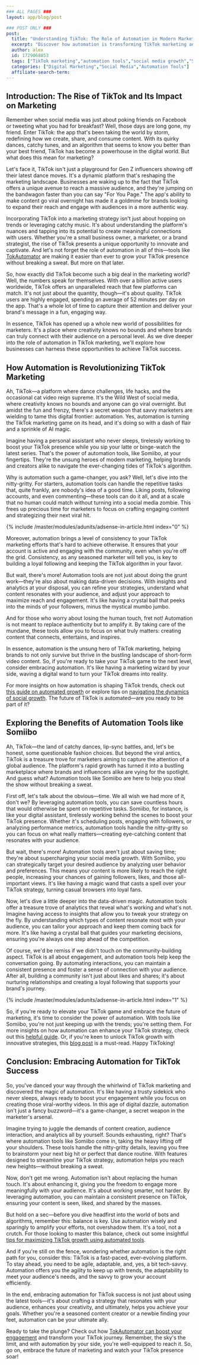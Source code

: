 ```yaml
---
### ALL PAGES ###
layout: app/blog/post

### POST ONLY ###
post:
  title: "Understanding TikTok: The Role of Automation in Modern Marketing"
  excerpt: "Discover how automation is transforming TikTok marketing and learn strategies to boost your account's growth with powerful tools like Somiibo."
  author: alex
  id: 1729068853
  tags: ["TikTok marketing","automation tools","social media growth","Somiibo bot"]
  categories: ["Digital Marketing","Social Media","Automation Tools"]
  affiliate-search-term: 
---
```


## Introduction: The Rise of TikTok and Its Impact on Marketing

Remember when social media was just about poking friends on Facebook or tweeting what you had for breakfast? Well, those days are long gone, my friend. Enter TikTok: the app that's been taking the world by storm, redefining how we create, share, and consume content. With its quirky dances, catchy tunes, and an algorithm that seems to know you better than your best friend, TikTok has become a powerhouse in the digital world. But what does this mean for marketing?

Let's face it, TikTok isn't just a playground for Gen Z influencers showing off their latest dance moves. It's a dynamic platform that's reshaping the marketing landscape. Businesses are waking up to the fact that TikTok offers a unique avenue to reach a massive audience, and they're jumping on the bandwagon faster than you can say "For You Page." The app's ability to make content go viral overnight has made it a goldmine for brands looking to expand their reach and engage with audiences in a more authentic way.

Incorporating TikTok into a marketing strategy isn't just about hopping on trends or leveraging catchy music. It's about understanding the platform's nuances and tapping into its potential to create meaningful connections with users. Whether you're a small business owner, a marketer, or a brand strategist, the rise of TikTok presents a unique opportunity to innovate and captivate. And let's not forget the role of automation in all of this—tools like [TokAutomator](https://tokautomator.com) are making it easier than ever to grow your TikTok presence without breaking a sweat. But more on that later.

So, how exactly did TikTok become such a big deal in the marketing world? Well, the numbers speak for themselves. With over a billion active users worldwide, TikTok offers an unparalleled reach that few platforms can match. It's not just about the quantity, though—it's about quality. TikTok users are highly engaged, spending an average of 52 minutes per day on the app. That's a whole lot of time to capture their attention and deliver your brand's message in a fun, engaging way.

In essence, TikTok has opened up a whole new world of possibilities for marketers. It's a place where creativity knows no bounds and where brands can truly connect with their audience on a personal level. As we dive deeper into the role of automation in TikTok marketing, we'll explore how businesses can harness these opportunities to achieve TikTok success.

## How Automation is Revolutionizing TikTok Marketing

Ah, TikTok—a platform where dance challenges, life hacks, and the occasional cat video reign supreme. It's the Wild West of social media, where creativity knows no bounds and anyone can go viral overnight. But amidst the fun and frenzy, there's a secret weapon that savvy marketers are wielding to tame this digital frontier: automation. Yes, automation is turning the TikTok marketing game on its head, and it's doing so with a dash of flair and a sprinkle of AI magic.

Imagine having a personal assistant who never sleeps, tirelessly working to boost your TikTok presence while you sip your latte or binge-watch the latest series. That's the power of automation tools, like Somiibo, at your fingertips. They're the unsung heroes of modern marketing, helping brands and creators alike to navigate the ever-changing tides of TikTok's algorithm.

Why is automation such a game-changer, you ask? Well, let's dive into the nitty-gritty. For starters, automation tools can handle the repetitive tasks that, quite frankly, are nobody's idea of a good time. Liking posts, following accounts, and even commenting—these tools can do it all, and at a scale that no human could match without turning into a social media zombie. This frees up precious time for marketers to focus on crafting engaging content and strategizing their next viral hit.

{% include /master/modules/adunits/adsense-in-article.html index="0" %}

Moreover, automation brings a level of consistency to your TikTok marketing efforts that's hard to achieve otherwise. It ensures that your account is active and engaging with the community, even when you're off the grid. Consistency, as any seasoned marketer will tell you, is key to building a loyal following and keeping the TikTok algorithm in your favor.

But wait, there's more! Automation tools are not just about doing the grunt work—they're also about making data-driven decisions. With insights and analytics at your disposal, you can refine your strategies, understand what content resonates with your audience, and adjust your approach to maximize reach and engagement. It's like having a crystal ball that peeks into the minds of your followers, minus the mystical mumbo jumbo.

And for those who worry about losing the human touch, fret not! Automation is not meant to replace authenticity but to amplify it. By taking care of the mundane, these tools allow you to focus on what truly matters: creating content that connects, entertains, and inspires. 

In essence, automation is the unsung hero of TikTok marketing, helping brands to not only survive but thrive in the bustling landscape of short-form video content. So, if you're ready to take your TikTok game to the next level, consider embracing automation. It's like having a marketing wizard by your side, waving a digital wand to turn your TikTok dreams into reality.

For more insights on how automation is shaping TikTok trends, check out [this guide on automated growth](https://tokautomator.com/blog/mastering-tiktok-a-comprehensive-guide-to-automated-growth) or explore tips on [navigating the dynamics of social growth](https://tokautomator.com/blog/tiktok-marketing-mastery-navigating-the-dynamics-of-social-growth). The future of TikTok is automated—are you ready to be part of it?

## Exploring the Benefits of Automation Tools like Somiibo

Ah, TikTok—the land of catchy dances, lip-sync battles, and, let's be honest, some questionable fashion choices. But beyond the viral antics, TikTok is a treasure trove for marketers aiming to capture the attention of a global audience. The platform's rapid growth has turned it into a bustling marketplace where brands and influencers alike are vying for the spotlight. And guess what? Automation tools like Somiibo are here to help you steal the show without breaking a sweat.

First off, let's talk about the obvious—time. We all wish we had more of it, don't we? By leveraging automation tools, you can save countless hours that would otherwise be spent on repetitive tasks. Somiibo, for instance, is like your digital assistant, tirelessly working behind the scenes to boost your TikTok presence. Whether it's scheduling posts, engaging with followers, or analyzing performance metrics, automation tools handle the nitty-gritty so you can focus on what really matters—creating eye-catching content that resonates with your audience. 

But wait, there's more! Automation tools aren't just about saving time; they're about supercharging your social media growth. With Somiibo, you can strategically target your desired audience by analyzing user behavior and preferences. This means your content is more likely to reach the right people, increasing your chances of gaining followers, likes, and those all-important views. It's like having a magic wand that casts a spell over your TikTok strategy, turning casual browsers into loyal fans.

Now, let's dive a little deeper into the data-driven magic. Automation tools offer a treasure trove of analytics that reveal what's working and what's not. Imagine having access to insights that allow you to tweak your strategy on the fly. By understanding which types of content resonate most with your audience, you can tailor your approach and keep them coming back for more. It's like having a crystal ball that guides your marketing decisions, ensuring you're always one step ahead of the competition.

Of course, we'd be remiss if we didn't touch on the community-building aspect. TikTok is all about engagement, and automation tools help keep the conversation going. By automating interactions, you can maintain a consistent presence and foster a sense of connection with your audience. After all, building a community isn't just about likes and shares; it's about nurturing relationships and creating a loyal following that supports your brand's journey.

{% include /master/modules/adunits/adsense-in-article.html index="1" %}

So, if you're ready to elevate your TikTok game and embrace the future of marketing, it's time to consider the power of automation. With tools like Somiibo, you're not just keeping up with the trends; you're setting them. For more insights on how automation can enhance your TikTok strategy, check out this [helpful guide](https://tokautomator.com/blog/can-automation-enhance-your-tiktok-strategy). Or, if you're keen to unlock TikTok growth with innovative strategies, this [blog post](https://tokautomator.com/blog/unlocking-tiktok-growth-innovative-strategies-for-2024) is a must-read. Happy TikToking!

## Conclusion: Embracing Automation for TikTok Success

So, you've danced your way through the whirlwind of TikTok marketing and discovered the magic of automation. It's like having a trusty sidekick who never sleeps, always ready to boost your engagement while you focus on creating those viral-worthy videos. In this age of digital dazzle, automation isn't just a fancy buzzword—it's a game-changer, a secret weapon in the marketer's arsenal.

Imagine trying to juggle the demands of content creation, audience interaction, and analytics all by yourself. Sounds exhausting, right? That's where automation tools like Somiibo come in, taking the heavy lifting off your shoulders. These tools handle the nitty-gritty details, leaving you free to brainstorm your next big hit or perfect that dance routine. With features designed to streamline your TikTok strategy, automation helps you reach new heights—without breaking a sweat.

Now, don't get me wrong. Automation isn't about replacing the human touch. It's about enhancing it, giving you the freedom to engage more meaningfully with your audience. It's about working smarter, not harder. By leveraging automation, you can maintain a consistent presence on TikTok, ensuring your content is seen, liked, and shared by the masses.

But hold on a sec—before you dive headfirst into the world of bots and algorithms, remember this: balance is key. Use automation wisely and sparingly to amplify your efforts, not overshadow them. It's a tool, not a crutch. For those looking to master this balance, check out some insightful [tips for maximizing TikTok growth using automated tools](https://tokautomator.com/blog/maximizing-tiktok-growth-tips-for-using-automated-tools-effectively).

And if you're still on the fence, wondering whether automation is the right path for you, consider this: TikTok is a fast-paced, ever-evolving platform. To stay ahead, you need to be agile, adaptable, and, yes, a bit tech-savvy. Automation offers you the agility to keep up with trends, the adaptability to meet your audience's needs, and the savvy to grow your account efficiently.

In the end, embracing automation for TikTok success is not just about using the latest tools—it's about crafting a strategy that resonates with your audience, enhances your creativity, and ultimately, helps you achieve your goals. Whether you're a seasoned content creator or a newbie finding your feet, automation can be your ultimate ally.

Ready to take the plunge? Check out how [TokAutomator can boost your engagement](https://tokautomator.com/blog/tiktok-marketing-insights-how-tokautomator-can-boost-your-engagement) and transform your TikTok journey. Remember, the sky's the limit, and with automation by your side, you're well-equipped to reach it. So, go on, embrace the future of marketing and watch your TikTok presence soar!
